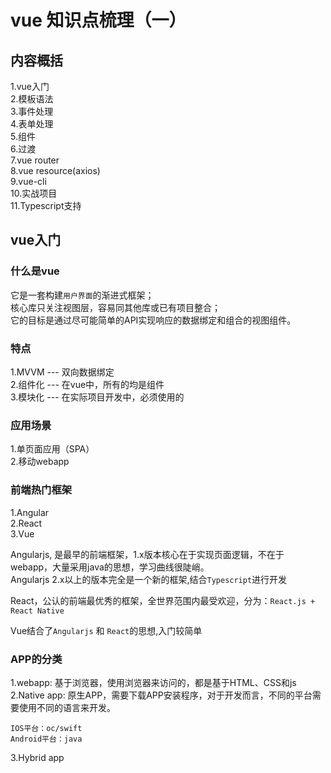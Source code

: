 # vue 知识点梳理（一）

## 内容概括
1.vue入门<br>
2.模板语法<br>
3.事件处理<br>
4.表单处理<br>
5.组件<br>
6.过渡<br>
7.vue router<br>
8.vue resource(axios)<br>
9.vue-cli<br>
10.实战项目<br>
11.Typescript支持<br>

## vue入门
### 什么是vue
它是一套构建```用户界面```的渐进式框架；<br>核心库只关注视图层，容易同其他库或已有项目整合；<br>它的目标是通过尽可能简单的API实现响应的数据绑定和组合的视图组件。

### 特点
1.MVVM --- 双向数据绑定<br>
2.组件化 --- 在vue中，所有的均是组件<br>
3.模块化 --- 在实际项目开发中，必须使用的

### 应用场景
1.单页面应用（SPA）<br>
2.移动webapp


### 前端热门框架
1.Angular<br>
2.React<br>
3.Vue

Angularjs, 是最早的前端框架，1.x版本核心在于实现页面逻辑，不在于webapp，大量采用java的思想，学习曲线很陡峭。<br>
Angularjs 2.x以上的版本完全是一个新的框架,结合```Typescript```进行开发<br>

React，公认的前端最优秀的框架，全世界范围内最受欢迎，分为：```React.js + React Native```<br>

Vue结合了```Angularjs``` 和 ```React```的思想,入门较简单


### APP的分类
1.webapp:
基于浏览器，使用浏览器来访问的，都是基于HTML、CSS和js<br>
2.Native app:
原生APP，需要下载APP安装程序，对于开发而言，不同的平台需要使用不同的语言来开发。<br>
```
IOS平台：oc/swift
Android平台：java
```
3.Hybrid app


